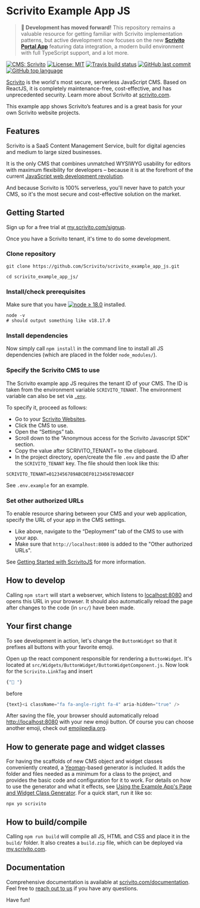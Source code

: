 # Scrivito Example App JS

> **📍 Development has moved forward!** This repository remains a valuable resource for getting familiar with Scrivito implementation patterns, but active development now focuses on the new **[Scrivito Portal App](https://github.com/Scrivito/scrivito-portal-app)** featuring data integration, a modern build environment with full TypeScript support, and a lot more.

[![CMS: Scrivito](https://img.shields.io/badge/CMS-Scrivito-brightgreen.svg)](https://scrivito.com) [![License: MIT](https://img.shields.io/badge/License-MIT-blue.svg)](https://opensource.org/licenses/MIT) [![Travis build status](https://img.shields.io/travis/Scrivito/scrivito_example_app_js/master.svg)](https://travis-ci.org/Scrivito/scrivito_example_app_js) [![GitHub last commit](https://img.shields.io/github/last-commit/Scrivito/scrivito_example_app_js.svg)](https://github.com/Scrivito/scrivito_example_app_js) [![GitHub top language](https://img.shields.io/github/languages/top/Scrivito/scrivito_example_app_js.svg)](https://github.com/Scrivito/scrivito_example_app_js)

[Scrivito](https://www.scrivito.com/?utm_source=github&utm_medium=natural&utm_campaign=github_example_app) is the world's most secure, serverless JavaScript CMS. Based on ReactJS, it is completely maintenance-free, cost-effective, and has unprecedented security. Learn more about Scrivito at [scrivito.com](https://www.scrivito.com/?utm_source=github&utm_medium=natural&utm_campaign=github_example_app).

This example app shows Scrivito’s features and is a great basis for your own Scrivito website projects.

## Features

Scrivito is a SaaS Content Management Service, built for digital agencies and medium to large sized businesses.

It is the only CMS that combines unmatched WYSIWYG usability for editors with maximum flexibility for developers – because it is at the forefront of the current [JavaScript web development revolution](https://www.webdevelopmentrevolution.com/).

And because Scrivito is 100% serverless, you'll never have to patch your CMS, so it's the most secure and cost-effective solution on the market.

## Getting Started

Sign up for a free trial at [my.scrivito.com/signup](https://my.scrivito.com/signup?utm_source=github&utm_medium=web&utm_campaign=github_example_app).

Once you have a Scrivito tenant, it's time to do some development.

### Clone repository

```
git clone https://github.com/Scrivito/scrivito_example_app_js.git

cd scrivito_example_app_js/
```

### Install/check prerequisites

Make sure that you have [![node ≥ 18.0](https://img.shields.io/badge/node-≥%2018.0-blue.svg)](https://nodejs.org) installed.

```
node -v
# should output something like v18.17.0
```

### Install dependencies

Now simply call `npm install` in the command line to install all JS dependencies (which are placed in the folder `node_modules/`).

### Specify the Scrivito CMS to use

The Scrivito example app JS requires the tenant ID of your CMS. The ID is taken from the environment variable `SCRIVITO_TENANT`. The environment variable can also be set via [`.env`](https://github.com/motdotla/dotenv).

To specify it, proceed as follows:

- Go to your [Scrivito Websites](https://my.scrivito.com/tenants/).
- Click the CMS to use.
- Open the “Settings” tab.
- Scroll down to the “Anonymous access for the Scrivito Javascript SDK” section.
- Copy the value after SCRIVITO_TENANT= to the clipboard.
- In the project directory, open/create the file `.env` and paste the ID after the `SCRIVITO_TENANT` key. The file should then look like this:

```
SCRIVITO_TENANT=0123456789ABCDEF0123456789ABCDEF
```

See `.env.example` for an example.

### Set other authorized URLs

To enable resource sharing between your CMS and your web application, specify the URL of your app in the CMS settings.

- Like above, navigate to the “Deployment” tab of the CMS to use with your app.
- Make sure that `http://localhost:8080` is added to the "Other authorized URLs".

See [Getting Started with ScrivitoJS](https://scrivito.com/getting-started-with-scrivitojs-f729f073bf4672d8) for more information.

## How to develop

Calling `npm start` will start a webserver, which listens to [localhost:8080](http://localhost:8080/) and opens this URL in your browser. It should also automatically reload the page after changes to the code (in `src/`) have been made.

## Your first change

To see development in action, let's change the `ButtonWidget` so that it prefixes all buttons with your favorite emoji.

Open up the react component responsible for rendering a `ButtonWidget`. It's located at `src/Widgets/ButtonWidget/ButtonWidgetComponent.js`. Now look for the `Scrivito.LinkTag` and insert

```jsx
{"🚀 "}
```

before

```jsx
{text}<i className="fa fa-angle-right fa-4" aria-hidden="true" />
```

After saving the file, your browser should automatically reload [http://localhost:8080](http://localhost:8080) with your new emoji button. Of course you can choose another emoji, check out [emojipedia.org](https://emojipedia.org).

## How to generate page and widget classes

For having the scaffolds of new CMS object and widget classes conveniently created, a [Yeoman](https://yeoman.io/)-based generator is included. It adds the folder and files needed as a minimum for a class to the project, and provides the basic code and configuration for it to work. For details on how to use the generator and what it effects, see [Using the Example App's Page and Widget Class Generator](https://www.scrivito.com/class-generator). For a quick start, run it like so:

```
npx yo scrivito
```

## How to build/compile

Calling `npm run build` will compile all JS, HTML and CSS and place it in the `build/` folder. It also creates a `build.zip` file, which can be deployed via [my.scrivito.com](https://my.scrivito.com).

## Documentation

Comprehensive documentation is available at [scrivito.com/documentation](https://www.scrivito.com/documentation?utm_source=github&utm_medium=natural&utm_campaign=github_example_app). Feel free to [reach out to us](https://www.scrivito.com/support?utm_source=github&utm_medium=natural&utm_campaign=github_example_app) if you have any questions.

Have fun!
